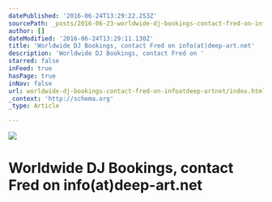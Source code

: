 ```yaml
---
datePublished: '2016-06-24T13:29:22.253Z'
sourcePath: _posts/2016-06-23-worldwide-dj-bookings-contact-fred-on-infoatdeep-artnet.md
author: []
dateModified: '2016-06-24T13:29:11.130Z'
title: 'Worldwide DJ Bookings, contact Fred on info(at)deep-art.net'
description: 'Worldwide DJ Bookings, contact Fred on '
starred: false
inFeed: true
hasPage: true
inNav: false
url: worldwide-dj-bookings-contact-fred-on-infoatdeep-artnet/index.html
_context: 'http://schema.org'
_type: Article

---
```

![](https://the-grid-user-content.s3-us-west-2.amazonaws.com/1d4564b9-cea6-4a45-b087-fa4529700de8.jpg)

# Worldwide DJ Bookings, contact Fred on **info(at)deep-art.net**
